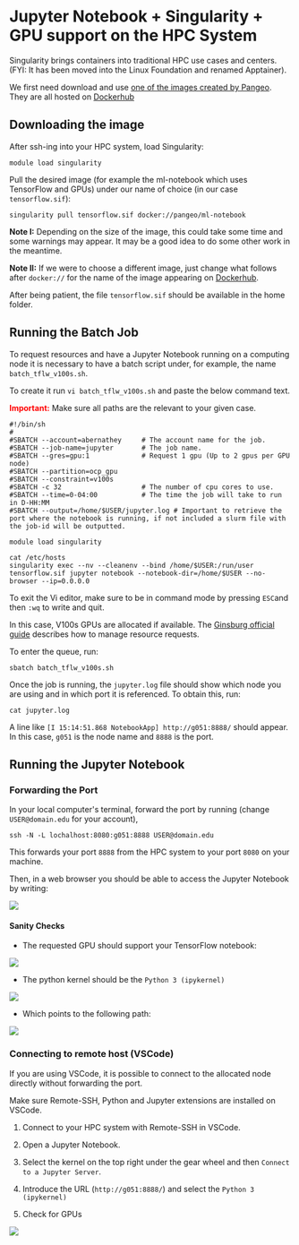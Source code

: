 # Jupyter Notebook + Singularity + GPU support on the HPC System 


Singularity brings containers into traditional HPC use cases and centers. (FYI: It has been moved into the Linux Foundation and renamed Apptainer).

We first need download and use [one of the images created by Pangeo](https://github.com/pangeo-data/pangeo-docker-images). They are all hosted on [Dockerhub](https://hub.docker.com/u/pangeo)

## Downloading the image

After ssh-ing into your HPC system, load Singularity:

```
module load singularity 
```

Pull the desired image (for example the ml-notebook which uses TensorFlow and GPUs) under our name of choice (in our case `tensorflow.sif`):

```
singularity pull tensorflow.sif docker://pangeo/ml-notebook
```

**Note I:** Depending on the size of the image, this could take some time and some warnings may appear. It may be a good idea to do some other work in the meantime.

**Note II:** If we were to choose a different image, just change what follows after `docker://` for the name of the image appearing on  [Dockerhub](https://hub.docker.com/u/pangeo).

After being patient, the file `tensorflow.sif` should be available in the home folder.

## Running the Batch Job

To request resources and have a Jupyter Notebook running on a computing node it is necessary to have a batch script under, for example, the name `batch_tflw_v100s.sh`.

To create it run `vi batch_tflw_v100s.sh` and paste the below command text.

<span style="color:red">**Important:**</span> Make sure all paths are the relevant to your given case.

```
#!/bin/sh
#
#SBATCH --account=abernathey     # The account name for the job.
#SBATCH --job-name=jupyter       # The job name.
#SBATCH --gres=gpu:1             # Request 1 gpu (Up to 2 gpus per GPU node)
#SBATCH --partition=ocp_gpu
#SBATCH --constraint=v100s
#SBATCH -c 32                    # The number of cpu cores to use.
#SBATCH --time=0-04:00           # The time the job will take to run in D-HH:MM
#SBATCH --output=/home/$USER/jupyter.log # Important to retrieve the port where the notebook is running, if not included a slurm file with the job-id will be outputted. 

module load singularity

cat /etc/hosts
singularity exec --nv --cleanenv --bind /home/$USER:/run/user tensorflow.sif jupyter notebook --notebook-dir=/home/$USER --no-browser --ip=0.0.0.0
```

To exit the Vi editor, make sure to be in command mode by pressing `ESC`and then `:wq` to write and quit.

In this case, V100s GPUs are allocated if available. The [Ginsburg official guide](https://confluence.columbia.edu/confluence/display/rcs/Ginsburg+-+Job+Examples#GinsburgJobExamples-GPU(CUDAC/C++)) describes how to manage resource requests.

To enter the queue, run:

```
sbatch batch_tflw_v100s.sh
```

Once the job is running, the `jupyter.log` file should show which node you are using and in which port it is referenced. To obtain this, run:

```
cat jupyter.log
```

A line like `[I 15:14:51.868 NotebookApp] http://g051:8888/` should appear. In this case, `g051` is the node name and `8888` is the port.

## Running the Jupyter Notebook

### Forwarding the Port

In your local computer's terminal, forward the port by running (change `USER@domain.edu` for your account),

```
ssh -N -L lochalhost:8080:g051:8888 USER@domain.edu
```

This forwards your port `8888` from the HPC system to your port `8080` on your machine.

Then, in a web browser you should be able to access the Jupyter Notebook by writing:  

![](https://i.imgur.com/ezXUVEv.png)

#### Sanity Checks

- The requested GPU should support your TensorFlow notebook:

![](https://i.imgur.com/g9tzOiQ.png)

- The python kernel should be the `Python 3 (ipykernel)`

![](https://i.imgur.com/CwTHtZk.png)

- Which points to the following path:

![](https://i.imgur.com/Lz3N88g.png)

### Connecting to remote host (VSCode)

If you are using VSCode, it is possible to connect to the allocated node directly without forwarding the port.

Make sure Remote-SSH, Python and Jupyter extensions are installed on VSCode.

1. Connect to your HPC system with Remote-SSH in VSCode.

2. Open a Jupyter Notebook.

3. Select the kernel on the top right under the gear wheel and then `Connect to a Jupyter Server`.

4. Introduce the URL (`http://g051:8888/`) and select the `Python 3 (ipykernel)`

5. Check for GPUs

![](https://i.imgur.com/XJp5IZd.png)
